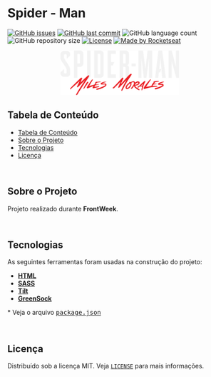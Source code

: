 # Spider - Man

<!-- PROJECT SHIELDS -->

[![GitHub issues](https://img.shields.io/github/issues-raw/CarlosETB/todolist-redux-web.svg?style=flat-square)](https://github.com/CarlosETB/todolist-redux-web/issues)
[![GitHub last commit](https://img.shields.io/github/last-commit/CarlosETB/todolist-redux-web.svg?style=flat-square)](https://github.com/CarlosETB/todolist-redux-web/commits/master)
![GitHub language count](https://img.shields.io/github/languages/count/CarlosETB/todolist-redux-web?style=flat-square)
![GitHub repository size](https://img.shields.io/github/repo-size/CarlosETB/todolist-redux-web?style=flat-square)
[![License](https://img.shields.io/badge/license-MIT-brightgreen?style=flat-square)](https://github.com/CarlosETB/todolist-redux-webb/stargazers)
[![Made by Rocketseat](https://img.shields.io/badge/made%20by-Rocketseat-%2385fe987v?style=flat-square)](https://nyousefali.com.br/)

<!-- PROJECT LOGO -->

<p align="center">
    <img height="100px" src='assets/img/logo-game.png' alt="Logo">
</p>

<!-- TABLE OF CONTENTS -->

## Tabela de Conteúdo

- [Tabela de Conteúdo](#tabela-de-conte%C3%BAdo)
- [Sobre o Projeto](#sobre-o-projeto)
- [Tecnologias](#tecnologias)
- [Licença](#licen%C3%A7a)

<br />

<!-- ABOUT THE PROJECT -->

## Sobre o Projeto

Projeto realizado durante **FrontWeek**.

<br />

<!-- USING -->

## Tecnologias

As seguintes ferramentas foram usadas na construção do projeto:

- **[HTML](https://www.w3schools.com/html/)**
- **[SASS](https://sass-lang.com/)**
- **[Tilt](https://gijsroge.github.io/tilt.js/)**
- **[GreenSock](https://greensock.com/docs/v2/)**

\* Veja o arquivo <kbd>[package.json](./package.json)</kbd>

<br />

<!-- LICENSE -->

## Licença

Distribuído sob a licença MIT. Veja [`LICENSE`](./LICENSE) para mais informações.
